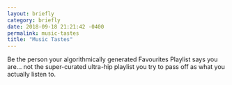 ```yaml
---
layout: briefly
category: briefly
date: 2018-09-18 21:21:42 -0400
permalink: music-tastes
title: "Music Tastes"
---
```


Be the person your algorithmically generated Favourites Playlist says you are... not the super-curated ultra-hip playlist you try to pass off as what you actually listen to. 
